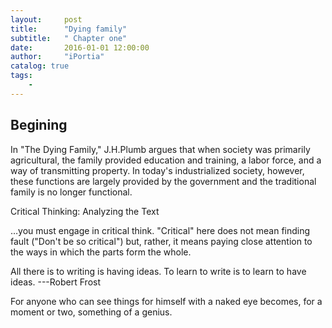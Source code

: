 ```yaml
---
layout:     post
title:      "Dying family"
subtitle:   " Chapter one"
date:       2016-01-01 12:00:00
author:     "iPortia"
catalog: true
tags:
    - 
---
```




## Begining

In "The Dying Family," J.H.Plumb argues that when society was primarily agricultural, the family provided education and training, a labor force, and a way of transmitting property. In today's industrialized society, however, these functions are largely provided by the government and the traditional family is no longer functional.


Critical Thinking: Analyzing the Text

…you must engage in critical think. "Critical" here does not mean finding fault ("Don't be so critical") but, rather, it means paying close attention to the ways in which the parts form the whole.


All there is to writing is having ideas. To learn to write is to learn to have ideas. ---Robert Frost

For anyone who can see things for himself with a naked eye becomes, for a moment or two, something of a genius.

